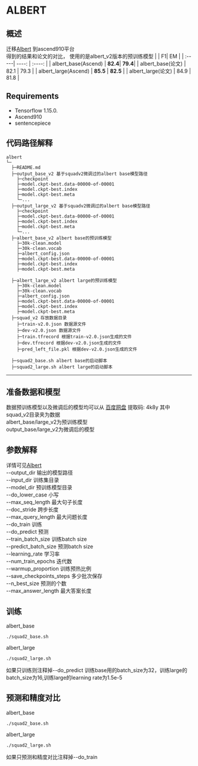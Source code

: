 # ALBERT
## 概述
迁移[Albert](https://github.com/google-research/albert) 到ascend910平台  
得到的结果和论文的对比，
使用的是albert_v2版本的预训练模型
|  | F1| EM |
| :-----| ----: | :----: |
| albert_base(Ascend) | **82.4**| **79.4**|
| albert_base(论文) | 82.1 | 79.3 |
| albert_large(Ascend) | **85.5** | **82.5** |
| albert_large(论文) | 84.9 | 81.8 |

## Requirements
- Tensorflow 1.15.0.
- Ascend910
- sentencepiece

## 代码路径解释

```shell
albert
└─ 
  ├─README.md
  ├─output_base_v2 基于squadv2微调过的albert base模型路径
  	├─checkpoint
  	├─model.ckpt-best.data-00000-of-00001
  	├─model.ckpt-best.index
  	├─model.ckpt-best.meta
  	└─...
  ├─output_large_v2 基于squadv2微调过的albert base模型路径
  	├─checkpoint
  	├─model.ckpt-best.data-00000-of-00001
  	├─model.ckpt-best.index
  	├─model.ckpt-best.meta
  	└─...
  ├─albert_base_v2 albert base的预训练模型
  	├─30k-clean.model
  	├─30k-clean.vocab
  	├─albert_config.json
  	├─model.ckpt-best.data-00000-of-00001
  	├─model.ckpt-best.index
  	├─model.ckpt-best.meta

  ├─albert_large_v2 albert large的预训练模型
  	├─30k-clean.model
  	├─30k-clean.vocab
  	├─albert_config.json
  	├─model.ckpt-best.data-00000-of-00001
  	├─model.ckpt-best.index
  	├─model.ckpt-best.meta
  ├─squad_v2 存放数据目录
  	├─train-v2.0.json 数据源文件
  	├─dev-v2.0.json 数据源文件
  	├─train.tfrecord 根据train-v2.0.json生成的文件
  	├─dev.tfrecord 根据dev-v2.0.json生成的文件
  	├─pred_left_file.pkl 根据dev-v2.0.json生成的文件

  ├─squad2_base.sh albert base的启动脚本
  ├─squad2_large.sh albert large的启动脚本
```

---

## 准备数据和模型
数据预训练模型以及微调后的模型均可以从 
[百度网盘](https://pan.baidu.com/s/1GV4hASW5iyND4DO75uBMBQ) 提取码: 4k8y
其中squad_v2目录夹为数据  
albert_base/large_v2为预训练模型  
output_base/large_v2为微调后的模型  



## 参数解释
   详情可见[Albert](https://github.com/google-research/albert)  
  --output_dir 输出的模型路径  
  --input_dir 训练集目录  
  --model_dir 预训练模型目录  
  --do_lower_case 小写  
  --max_seq_length 最大句子长度  
  --doc_stride 跨步长度  
  --max_query_length 最大问题长度  
  --do_train 训练  
  --do_predict 预测  
  --train_batch_size 训练batch size  
  --predict_batch_size 预测batch size   
  --learning_rate 学习率  
  --num_train_epochs 迭代数  
  --warmup_proportion 训练预热比例  
  --save_checkpoints_steps 多少批次保存  
  --n_best_size 预测的个数  
  --max_answer_length 最大答案长度  
## 训练

albert_base
```
./squad2_base.sh
```
albert_large
```
./squad2_large.sh
```
如果只训练则注释掉--do_predict
训练base用的batch_size为32，训练large的batch_size为16,训练large的learning rate为1.5e-5
## 预测和精度对比

albert_base
```
./squad2_base.sh
```
albert_large
```
./squad2_large.sh
```
如果只预测和精度对比注释掉--do_train

